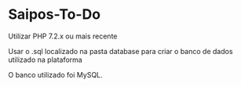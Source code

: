 # Saipos-To-Do


Utilizar PHP 7.2.x ou mais recente

Usar o .sql localizado na pasta database para criar o banco de dados utilizado na plataforma

O banco utilizado foi MySQL.
  

